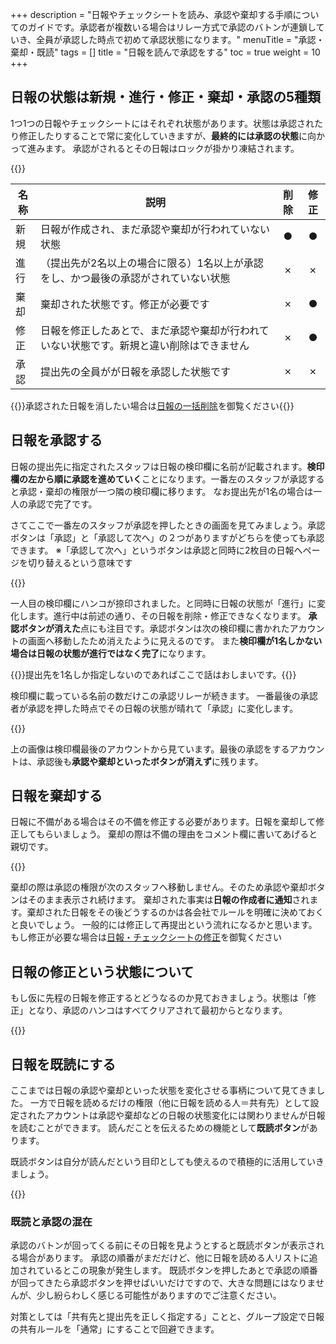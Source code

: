 +++
description = "日報やチェックシートを読み、承認や棄却する手順についてのガイドです。承認者が複数いる場合はリレー方式で承認のバトンが連鎖していき、全員が承認した時点で初めて承認状態になります。"
menuTitle = "承認・棄却・既読"
tags = []
title = "日報を読んで承認をする"
toc = true
weight = 10
+++

## 日報の状態は新規・進行・修正・棄却・承認の5種類

1つ1つの日報やチェックシートにはそれぞれ状態があります。状態は承認されたり修正したりすることで常に変化していきますが、**最終的には承認の状態**に向かって進みます。
承認がされるとその日報はロックが掛かり凍結されます。

{{<appscreen filename="report-status" title="1件の日報をPDFに変換してダウンロード" desc="PDFに変換したい日報を表示し、「表示中の日報のみダウンロード」をクリックします" >}}


|名称|説明|削除|修正|
|---|---|:---:|:---:|
|新規|日報が作成され、まだ承認や棄却が行われていない状態|●|●|
|進行|（提出先が2名以上の場合に限る）1名以上が承認をし、かつ最後の承認がされていない状態|✗|✗|
|棄却|棄却された状態です。修正が必要です|✗|●|
|修正|日報を修正したあとで、まだ承認や棄却が行われていない状態です。新規と違い削除はできません|✗|●|
|承認|提出先の全員がが日報を承認した状態です|✗|✗|

{{<alice pos="right" icon="here">}}承認された日報を消したい場合は[日報の一括削除](/remove/reportbatch/)を御覧ください{{</alice>}}

## 日報を承認する

日報の提出先に指定されたスタッフは日報の検印欄に名前が記載されます。**検印欄の左から順に承認を進めていく**ことになります。一番左のスタッフが承認すると承認・棄却の権限が一つ隣の検印欄に移ります。
なお提出先が1名の場合は一人の承認で完了です。

さてここで一番左のスタッフが承認を押したときの画面を見てみましょう。承認ボタンは「承認」と「承認して次へ」の２つがありますがどちらを使っても承認できます。
※「承認して次へ」というボタンは承認と同時に2枚目の日報へページを切り替えるという意味です

{{<appscreen filename="eye-catch" title="一人目の提出先が日報を承認した直後の画面" desc="承認が可能な日報やチェックシートを開いた例。画面右側に承認や棄却ボタンが表示されていることが確認できます。" >}}

一人目の検印欄にハンコが捺印されました。と同時に日報の状態が「進行」に変化します。進行中は前述の通り、その日報を削除・修正できなくなります。
**承認ボタンが消えた**点にも注目です。承認ボタンは次の検印欄に書かれたアカウントの画面へ移動したため消えたように見えるのです。
また**検印欄が1名しかない場合は日報の状態が進行ではなく完了**になります。

{{<alice pos="right" icon="ok">}}提出先を1名しか指定しないのであればここで話はおしまいです。{{</alice>}}

検印欄に載っている名前の数だけこの承認リレーが続きます。
一番最後の承認者が承認を押した時点でその日報の状態が晴れて「承認」に変化します。

{{<appscreen filename="report-approval" title="日報の状態が承認になる" desc="すべての提出先から承認を得た画面" >}}

上の画像は検印欄最後のアカウントから見ています。最後の承認をするアカウントは、承認後も**承認や棄却といったボタンが消えず**に残ります。

## 日報を棄却する

日報に不備がある場合はその不備を修正する必要があります。日報を棄却して修正してもらいましょう。
棄却の際は不備の理由をコメント欄に書いてあげると親切です。

{{<appscreen filename="report-rejected" title="日報を棄却する" desc="承認リレー中に誰かが棄却するとその時点で日報の状態は「棄却」となります。" >}}

棄却の際は承認の権限が次のスタッフへ移動しません。そのため承認や棄却ボタンはそのまま表示され続けます。
棄却された事実は**日報の作成者に通知**されます。棄却された日報をその後どうするのかは各会社でルールを明確に決めておくと良いでしょう。
一般的には修正して再提出という流れになるかと思います。もし修正が必要な場合は[日報・チェックシートの修正](/report/write/rewrite/)を御覧ください

## 日報の修正という状態について

もし仮に先程の日報を修正するとどうなるのか見ておきましょう。状態は「修正」となり、承認のハンコはすべてクリアされて最初からとなります。

{{<appscreen filename="report-fixed" title="日報の修正" desc="修正された日報は承認のハンコがクリアされます" >}}

## 日報を既読にする

ここまでは日報の承認や棄却といった状態を変化させる事柄について見てきました。
一方で日報を読めるだけの権限（他に日報を読める人＝共有先）として設定されたアカウントは承認や棄却などの日報の状態変化には関わりませんが日報を読むことができます。
読んだことを伝えるための機能として**既読ボタン**があります。

既読ボタンは自分が読んだという目印としても使えるので積極的に活用していきましょう。

{{<appscreen filename="readed" title="日報を既読する" desc="既読は承認できないスタッフが日報を読んだことを伝えるための機能です" >}}

### 既読と承認の混在

承認のバトンが回ってくる前にその日報を見ようとすると既読ボタンが表示される場合があります。
承認の順番がまだだけど、他に日報を読める人リストに追加されているとこの現象が発生します。
既読ボタンを押したあとで承認の順番が回ってきたら承認ボタンを押せばいいだけですので、大きな問題にはなりませんが、少し紛らわしく感じる可能性がありますのでご注意ください。

対策としては「共有先と提出先を正しく指定する」ことと、グループ設定で日報の共有ルールを「通常」にすることで回避できます。
